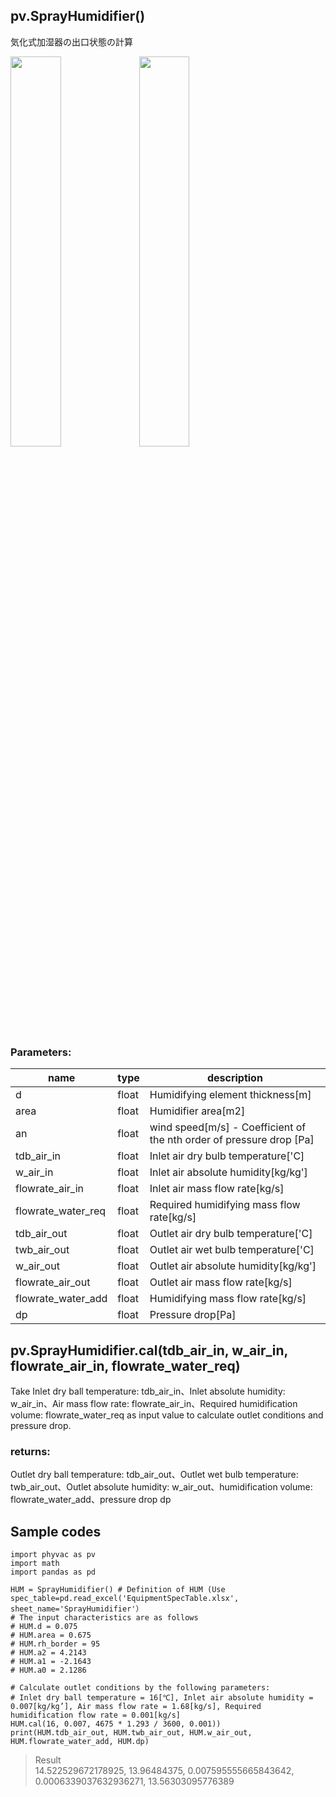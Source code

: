 ## pv.SprayHumidifier()
気化式加湿器の出口状態の計算

<img src="https://user-images.githubusercontent.com/78840483/147629436-70da761d-3b0e-4b91-8e81-bd44aa0aec5f.png" width=40%>
<img src="https://user-images.githubusercontent.com/78840483/147629938-d30c39e5-74e1-4b77-87dc-d0d1ba632cc6.png" width=40%>

### Parameters:
|  name  |  type  | description |
| ---- | ---- | ---- |
|d|float|Humidifying element thickness[m]|
|area|float|Humidifier area[m2]|
|an|float|wind speed[m/s] - Coefficient of the nth order of pressure drop [Pa]|
|tdb_air_in|float|Inlet air dry bulb temperature['C]|
|w_air_in|float|Inlet air absolute humidity[kg/kg']|
|flowrate_air_in|float|Inlet air mass flow rate[kg/s]|
|flowrate_water_req|float|Required humidifying mass flow rate[kg/s]|
|tdb_air_out|float|Outlet air dry bulb temperature['C]|
|twb_air_out|float|Outlet air wet bulb temperature['C]|
|w_air_out|float|Outlet air absolute humidity[kg/kg']|
|flowrate_air_out|float|Outlet air mass flow rate[kg/s]|
|flowrate_water_add|float|Humidifying mass flow rate[kg/s]|
|dp|float|Pressure drop[Pa]|

  
## pv.SprayHumidifier.cal(tdb_air_in, w_air_in, flowrate_air_in, flowrate_water_req)
Take Inlet dry ball temperature: tdb_air_in、Inlet absolute humidity: w_air_in、Air mass flow rate: flowrate_air_in、Required humidification volume: flowrate_water_req as input value to calculate outlet conditions and pressure drop.
  
### returns:
Outlet dry ball temperature: tdb_air_out、Outlet wet bulb temperature: twb_air_out、Outlet absolute humidity: w_air_out、humidification volume: flowrate_water_add、pressure drop dp

  
## Sample codes
```
import phyvac as pv
import math
import pandas as pd

HUM = SprayHumidifier() # Definition of HUM (Use spec_table=pd.read_excel('EquipmentSpecTable.xlsx', sheet_name='SprayHumidifier'）
# The input characteristics are as follows
# HUM.d = 0.075
# HUM.area = 0.675
# HUM.rh_border = 95
# HUM.a2 = 4.2143
# HUM.a1 = -2.1643
# HUM.a0 = 2.1286

# Calculate outlet conditions by the following parameters:
# Inlet dry ball temperature = 16[℃], Inlet air absolute humidity = 0.007[kg/kg’], Air mass flow rate = 1.68[kg/s], Required humidification flow rate = 0.001[kg/s]
HUM.cal(16, 0.007, 4675 * 1.293 / 3600, 0.001))
print(HUM.tdb_air_out, HUM.twb_air_out, HUM.w_air_out, HUM.flowrate_water_add, HUM.dp)

```
> Result  
> 14.522529672178925, 13.96484375, 0.007595555665843642, 0.0006339037632936271, 13.56303095776389
